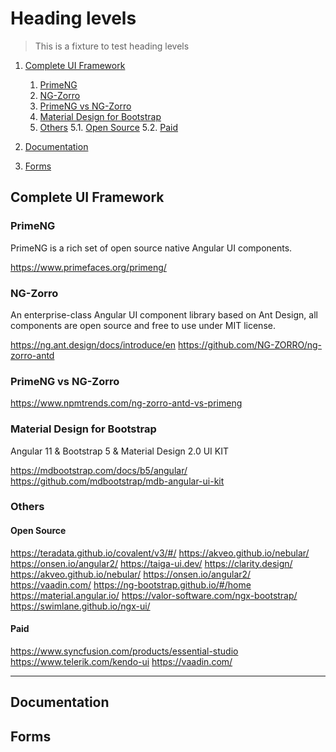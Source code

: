 # Heading levels

> This is a fixture to test heading levels

<!-- toc -->

1. [Complete UI Framework](#complete-ui-framework)

   1. [PrimeNG](#primeng)
   2. [NG-Zorro](#ng-zorro)
   3. [PrimeNG vs NG-Zorro](#primeng-vs-ng-zorro)
   4. [Material Design for Bootstrap](#material-design-for-bootstrap)
   5. [Others](#others)
      5.1. [Open Source](#open-source)
      5.2. [Paid](#paid)

2. [Documentation](#documentation)

3. [Forms](#forms)

## Complete UI Framework

### PrimeNG

PrimeNG is a rich set of open source native Angular UI components.

<https://www.primefaces.org/primeng/>

### NG-Zorro

An enterprise-class Angular UI component library based on Ant Design, all components are open source and free to use under MIT license.

<https://ng.ant.design/docs/introduce/en>
<https://github.com/NG-ZORRO/ng-zorro-antd>

### PrimeNG vs NG-Zorro

<https://www.npmtrends.com/ng-zorro-antd-vs-primeng>

### Material Design for Bootstrap

Angular 11 & Bootstrap 5 & Material Design 2.0 UI KIT

<https://mdbootstrap.com/docs/b5/angular/>
<https://github.com/mdbootstrap/mdb-angular-ui-kit>

### Others

#### Open Source

<https://teradata.github.io/covalent/v3/#/>
<https://akveo.github.io/nebular/>
<https://onsen.io/angular2/>
<https://taiga-ui.dev/>
<https://clarity.design/>
<https://akveo.github.io/nebular/>
<https://onsen.io/angular2/>
<https://vaadin.com/>
<https://ng-bootstrap.github.io/#/home>
<https://material.angular.io/>
<https://valor-software.com/ngx-bootstrap/>
<https://swimlane.github.io/ngx-ui/>

#### Paid

<https://www.syncfusion.com/products/essential-studio>
<https://www.telerik.com/kendo-ui>
<https://vaadin.com/>

---

## Documentation

## Forms
